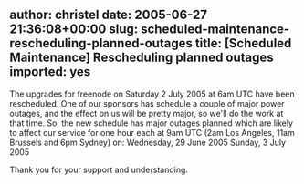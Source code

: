 author: christel
date: 2005-06-27 21:36:08+00:00
slug: scheduled-maintenance-rescheduling-planned-outages
title: [Scheduled Maintenance] Rescheduling planned outages
imported: yes
---
The upgrades for    freenode    on Saturday 2 July 2005 at 6am UTC have been rescheduled. One of our sponsors   has schedule a couple of major power outages, and the effect on us will be   pretty major, so we'll do the work at that time. So, the new schedule has   major outages planned which are likely to affect our service for one hour each   at 9am UTC (2am Los Angeles, 11am Brussels and 6pm Sydney) on:   Wednesday, 29 June 2005
Sunday, 3 July 2005

Thank you for your support and understanding.
